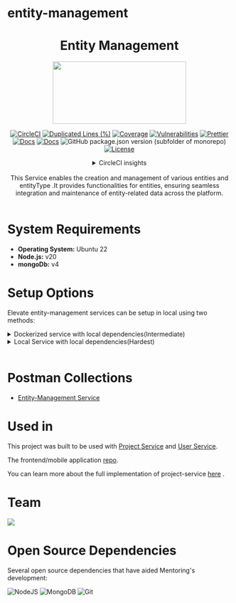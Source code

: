 

# entity-management
<div align="center">

# Entity Management

<a href="https://shikshalokam.org/elevate/">
<img
    src="https://shikshalokam.org/wp-content/uploads/2021/06/elevate-logo.png"
    height="140"
    width="300"
  />
</a>

[![CircleCI](https://dl.circleci.com/status-badge/img/gh/ELEVATE-Project/notification/tree/master.svg?style=shield)](https://dl.circleci.com/status-badge/redirect/gh/ELEVATE-Project/notification/tree/master)
[![Duplicated Lines (%)](https://sonarcloud.io/api/project_badges/measure?project=ELEVATE-Project_notification&metric=duplicated_lines_density)](https://sonarcloud.io/summary/new_code?id=ELEVATE-Project_notification)
[![Coverage](https://sonarcloud.io/api/project_badges/measure?project=ELEVATE-Project_notification&metric=coverage)](https://sonarcloud.io/summary/new_code?id=ELEVATE-Project_notification)
[![Vulnerabilities](https://sonarcloud.io/api/project_badges/measure?project=ELEVATE-Project_notification&metric=vulnerabilities)](https://sonarcloud.io/summary/new_code?id=ELEVATE-Project_notification)
[![Prettier](https://img.shields.io/badge/code_style-prettier-ff69b4.svg)](https://prettier.io)
[![Docs](https://img.shields.io/badge/Docs-success-informational)](https://elevate-docs.shikshalokam.org/mentorEd/intro)
[![Docs](https://img.shields.io/badge/API-docs-informational)](https://dev.elevate-apis.shikshalokam.org/notification/api-doc)
![GitHub package.json version (subfolder of monorepo)](https://img.shields.io/github/package-json/v/ELEVATE-Project/notification?filename=src%2Fpackage.json)
[![License](https://img.shields.io/badge/license-MIT-blue.svg)](https://opensource.org/licenses/MIT)

<details><summary>CircleCI insights</summary>

[![CircleCI](https://dl.circleci.com/insights-snapshot/gh/ELEVATE-Project/notification/master/buil-and-test/badge.svg?window=30d)](https://app.circleci.com/insights/github/ELEVATE-Project/notification/workflows/buil-and-test/overview?branch=master&reporting-window=last-30-days&insights-snapshot=true)

</details>
<!-- <details><summary>dev</summary>
[![CircleCI](https://dl.circleci.com/status-badge/img/gh/ELEVATE-Project/mentoring/tree/dev.svg?style=shield)](https://dl.circleci.com/status-badge/redirect/gh/ELEVATE-Project/mentoring/tree/dev)
![GitHub package.json version (subfolder of monorepo)](https://img.shields.io/github/package-json/v/ELEVATE-Project/user/dev?filename=src%2Fpackage.json)
[![CircleCI](https://dl.circleci.com/insights-snapshot/gh/ELEVATE-Project/mentoring/dev/buil-and-test/badge.svg?window=30d)](https://app.circleci.com/insights/github/ELEVATE-Project/mentoring/workflows/buil-and-test/overview?branch=integration-testing&reporting-window=last-30-days&insights-snapshot=true)
[![Duplicated Lines (%)](https://sonarcloud.io/api/project_badges/measure?project=ELEVATE-Project_mentoring&metric=duplicated_lines_density&branch=dev)](https://sonarcloud.io/summary/new_code?id=ELEVATE-Project_mentoring)
[![Coverage](https://sonarcloud.io/api/project_badges/measure?project=ELEVATE-Project_mentoring&metric=coverage&branch=dev)](https://sonarcloud.io/summary/new_code?id=ELEVATE-Project_mentoring)
[![Vulnerabilities](https://sonarcloud.io/api/project_badges/measure?project=ELEVATE-Project_mentoring&metric=vulnerabilities&branch=revert-77-integration-test)](https://sonarcloud.io/summary/new_code?id=ELEVATE-Project_mentoring)
</details> -->

</br>
This Service enables the creation and management of various entities and entityType .It
    provides functionalities for entities, ensuring seamless integration and
    maintenance of entity-related data across the platform.
</div>

<br>

# System Requirements

-   **Operating System:** Ubuntu 22
-   **Node.js:** v20
-   **mongoDb:** v4

# Setup Options

Elevate entity-management services can be setup in local using two methods:

<details><summary>Dockerized service with local dependencies(Intermediate)</summary>

## A. Dockerized Service With Local Dependencies

**Expectation**: Run single docker containerized service with existing local (in host) or remote dependencies.

### Local Dependencies Steps


1.  **Download Docker Compose File:** Retrieve the **[docker-compose.yml](https://raw.githubusercontent.com/ELEVATE-Project/entity-management/refs/heads/main/docker-compose.yml)** file from the entity-management service repository and save it to the entity-management directory.

2. Run the docker container.

    - For Mac & Windows with docker v18.03+:

        ```
        $ docker run --name entity-management shikshalokamqa/elevate-entity-management:1.0.0
        ```

    - For Linux:
        ```
        $ docker run --name entity-management --add-host=host.docker.internal:host-gateway shikshalokamqa/elevate-entity-management:1.0.0`
        ```
        Refer [this](https://stackoverflow.com/a/24326540) for more information.

### Remote Dependencies Steps

1. Run the docker container.

    ```
    $ docker run --name entity-management shikshalokamqa/elevate-entity-management:1.0.0
    ```

</details>

<details><summary>Local Service with local dependencies(Hardest)</summary>

## B. Local Service With Local Dependencies

**Expectation**: Run single service with existing local dependencies in host (**Non-Docker Implementation**).

## Installations

### Install Node.js LTS

Refer to the [NodeSource distributions installation scripts](https://github.com/nodesource/distributions#installation-scripts) for Node.js installation.

```bash
$ curl -fsSL https://deb.nodesource.com/setup_lts.x | sudo -E bash - &&\
sudo apt-get install -y nodejs
```

### Install PM2

Refer to [How To Set Up a Node.js Application for Production on Ubuntu 22.04](https://www.digitalocean.com/community/tutorials/how-to-set-up-a-node-js-application-for-production-on-ubuntu-22-04).

**Run the following command**

```bash
$ sudo npm install pm2@latest -g
```

## Setting up Repository

### Clone the entity-management repository to /opt/backend directory

```bash
opt/backend$ git clone -b develop-2.5 --single-branch "https://github.com/ELEVATE-Project/entity-management"
```

### Install Npm packages from src directory

```bash
backend/entity-management/src$ sudo npm i
```

### Create .env file in src directory

```bash
entity-management/src$ sudo nano .env
```

Copy-paste the following env variables to the `.env` file:

```env
# entity-management Service Config

# Port on which service runs
APPLICATION_PORT=5001

# Application environment
APPLICATION_ENV=development

# Route after the base URL
APPLICATION_BASE_URL=/entity/

# Api doc URL
API_DOC_URL= "https://project-dev.elevate-apis.shikshalokam.org/entity-management/api-doc"

#User service URL
USER_SERVICE_URL = http://localhost:3001/user


INTERNAL_ACCESS_TOKEN="internal_access_token"

#DB URL
MONGODB_URL=mongodb://mongo:27017/elevate-entity-management

#service name
SERVICE_NAME = elevate-entity-service

version=8
```

Save and exit.

## Setting up Databases

**Start MongoDB Service**

```bash
sudo systemctl start mongod
```

**Verify MongoDB is running**

```bash
sudo systemctl status mongod

```

## Start the Service

Navigate to the src folder of entity-management service and run pm2 start command:

```bash
entity-management/src$ pm2 start app.js -i 2 --name elevate-entity-management
```

#### Run pm2 ls command

```bash
$ pm2 ls
```

</details>

<br>

# Postman Collections

-   [Entity-Management Service](https://github.com/ELEVATE-Project/entity-management/tree/main/src/api-doc)

# Used in

This project was built to be used with [Project Service](https://github.com/ELEVATE-Project/project-service) and [User Service](https://github.com/ELEVATE-Project/user.git).

The frontend/mobile application [repo](https://github.com/ELEVATE-Project/observation-survey-projects-pwa).

You can learn more about the full implementation of project-service [here](https://elevate-docs.shikshalokam.org/.project/intro) .

# Team

<a href="https://github.com/ELEVATE-Project/entity-management/graphs/contributors">
  <img src="https://contrib.rocks/image?repo=ELEVATE-Project/entity-management" />
</a>

<br>

# Open Source Dependencies

Several open source dependencies that have aided Mentoring's development:

![NodeJS](https://img.shields.io/badge/node.js-6DA55F?style=for-the-badge&logo=node.js&logoColor=white)
![MongoDB](https://img.shields.io/badge/MongoDB-%234ea94b.svg?style=for-the-badge&logo=mongodb&logoColor=white)
![Git](https://img.shields.io/badge/git-%23F05033.svg?style=for-the-badge&logo=git&logoColor=white)

